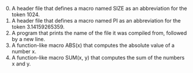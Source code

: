 0. A header file that defines a macro named SIZE as an abbreviation for the token 1024.
1. A header file that defines a macro named PI as an abbreviation for the token 3.14159265359.
2. A program that prints the name of the file it was compiled from, followed by a new line.
3. A function-like macro ABS(x) that computes the absolute value of a number x.
4. A function-like macro SUM(x, y) that computes the sum of the numbers x and y.
